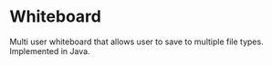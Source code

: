 # Whiteboard
Multi user whiteboard that allows user to save to multiple file types. Implemented in Java.
